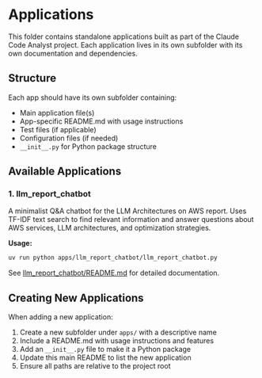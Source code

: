 # Applications

This folder contains standalone applications built as part of the Claude Code Analyst project. Each application lives in its own subfolder with its own documentation and dependencies.

## Structure

Each app should have its own subfolder containing:
- Main application file(s)
- App-specific README.md with usage instructions
- Test files (if applicable)
- Configuration files (if needed)
- `__init__.py` for Python package structure

## Available Applications

### 1. llm_report_chatbot
A minimalist Q&A chatbot for the LLM Architectures on AWS report. Uses TF-IDF text search to find relevant information and answer questions about AWS services, LLM architectures, and optimization strategies.

**Usage:**
```bash
uv run python apps/llm_report_chatbot/llm_report_chatbot.py
```

See [llm_report_chatbot/README.md](llm_report_chatbot/README.md) for detailed documentation.

## Creating New Applications

When adding a new application:
1. Create a new subfolder under `apps/` with a descriptive name
2. Include a README.md with usage instructions and features
3. Add an `__init__.py` file to make it a Python package
4. Update this main README to list the new application
5. Ensure all paths are relative to the project root